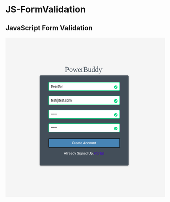 # JS-FormValidation
<p align="center">
  <h2>JavaScript Form Validation</h2>
</p>
<p align="center">
  <img src="img/form.png">
</p>
